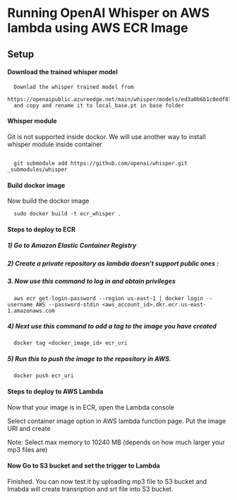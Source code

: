 
# Running OpenAI Whisper on AWS lambda using AWS ECR Image




## Setup

#### Download the trained whisper model

```
  Downlad the whisper trained model from
  https://openaipublic.azureedge.net/main/whisper/models/ed3a0b6b1c0edf879ad9b11b1af5a0e6ab5db9205f891f668f8b0e6c6326e34e/base.pt
  and copy and rename it to local_base.pt in base folder
```

#### Whisper module
Git is not supported inside dockor. We will use another way to install whisper module inside container

```
  
  git submodule add https://github.com/openai/whisper.git  _submodules/whisper
```

#### Build dockor image
Now build the dockor image
```
  sudo docker build -t ecr_whisper .

```

#### Steps to deploy to ECR
##### 1) Go to Amazon Elastic Container Registry
##### 2) Create a private repository as lambda doesn't support public ones :
##### 3. Now use this command to log in and obtain privileges
```
  aws ecr get-login-password --region us-east-1 | docker login --username AWS --password-stdin <aws_account_id>.dkr.ecr.us-east-1.amazonaws.com

```
##### 4) Next use this command to add a tag to the image you have created
```
  docker tag <docker_image_id> ecr_uri

```
##### 5) Run this to push the image to the repository in AWS.

```
  docker push ecr_uri

```


#### Steps to deploy to AWS Lambda
Now that your image is in ECR, open the Lambda console

Select container image option in AWS lambda function page.
Put the image URI and create

Note: Select max memory to 10240 MB (depends on how much larger your mp3 files are)
#### Now Go to S3 bucket and set the trigger to Lambda

Finished. You can now test it by uploading mp3 file to S3 bucket and lmabda will create transription and srt file into S3 bucket.
